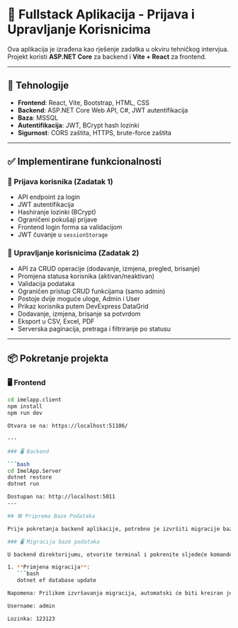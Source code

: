 # 🧠 Fullstack Aplikacija - Prijava i Upravljanje Korisnicima

Ova aplikacija je izrađena kao rješenje zadatka u okviru tehničkog intervjua. Projekt koristi **ASP.NET Core** za backend i **Vite + React** za frontend.

---

## 🚀 Tehnologije

- **Frontend**: React, Vite, Bootstrap, HTML, CSS
- **Backend**: ASP.NET Core Web API, C#, JWT autentifikacija
- **Baza**: MSSQL
- **Autentifikacija**: JWT, BCrypt hash lozinki
- **Sigurnost**: CORS zaštita, HTTPS, brute-force zaštita

---

## ✅ Implementirane funkcionalnosti

### 🔐 Prijava korisnika (Zadatak 1)

- API endpoint za login
- JWT autentifikacija
- Hashiranje lozinki (BCrypt)
- Ograničeni pokušaji prijave
- Frontend login forma sa validacijom
- JWT čuvanje u `sessionStorage`

### 👥 Upravljanje korisnicima (Zadatak 2)

- API za CRUD operacije (dodavanje, izmjena, pregled, brisanje)
- Promjena statusa korisnika (aktivan/neaktivan)
- Validacija podataka
- Ograničen pristup CRUD funkcijama (samo admin)
- Postoje dvije moguće uloge, Admin i User
- Prikaz korisnika putem DevExpress DataGrid
- Dodavanje, izmjena, brisanje sa potvrdom
- Eksport u CSV, Excel, PDF
- Serverska paginacija, pretraga i filtriranje po statusu

---

## 📦 Pokretanje projekta

### 🖥️ Frontend

```bash
cd imelapp.client
npm install
npm run dev

Otvara se na: https://localhost:51106/

---

### 🖥️ Backend

```bash
cd ImelApp.Server
dotnet restore
dotnet run

Dostupan na: http://localhost:5011
---

## 🛠️ Priprema Baze Podataka

Prije pokretanja backend aplikacije, potrebno je izvršiti migracije baze podataka. To možete učiniti pomoću sljedećih komandi:

### 🖥️ Migracija baze podataka

U backend direktorijumu, otvorite terminal i pokrenite sljedeće komande:

1. **Primjena migracija**:
   ```bash
   dotnet ef database update

Napomena: Prilikom izvršavanja migracija, automatski će biti kreiran jedan administrativni korisnik sa sledećim podacima za prijavu:

Username: admin

Lozinka: 123123

